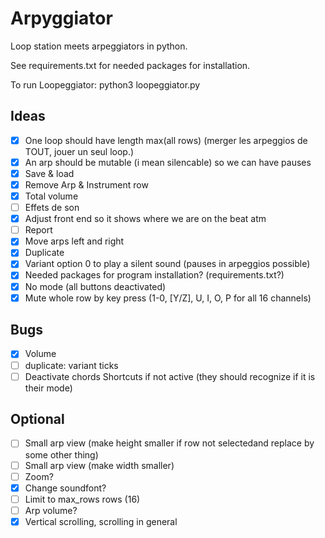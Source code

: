 # Arpyggiator

Loop station meets arpeggiators in python.

See requirements.txt for needed packages for installation.

To run Loopeggiator: python3 loopeggiator.py 

## Ideas

- [x] One loop should have length max(all rows) (merger les arpeggios de TOUT, jouer un seul loop.)
- [x] An arp should be mutable (i mean silencable) so we can have pauses
- [x] Save & load
- [X] Remove Arp & Instrument row 
- [X] Total volume
- [ ] Effets de son
- [x] Adjust front end so it shows where we are on the beat atm
- [ ] Report
- [x] Move arps left and right
- [x] Duplicate
- [x] Variant option 0 to play a silent sound (pauses in arpeggios possible)
- [x] Needed packages for program installation? (requirements.txt?)
- [x] No mode (all buttons deactivated)
- [x] Mute whole row by key press (1-0, [Y/Z], U, I, O, P for all 16 channels)

## Bugs

- [x] Volume
- [ ] duplicate: variant ticks
- [ ] Deactivate chords Shortcuts if not active (they should recognize if it is their mode)

## Optional

- [ ] Small arp view (make height smaller if row not selectedand replace by some other thing)
- [ ] Small arp view (make width smaller)
- [ ] Zoom?
- [x] Change soundfont?
- [ ] Limit to max_rows rows (16)
- [ ] Arp volume?
- [x] Vertical scrolling, scrolling in general
